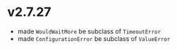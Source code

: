 # v2.7.27

* made `WouldWaitMore` be subclass of `TimeoutError`
* made `ConfigurationError` be subclass of `ValueError`
